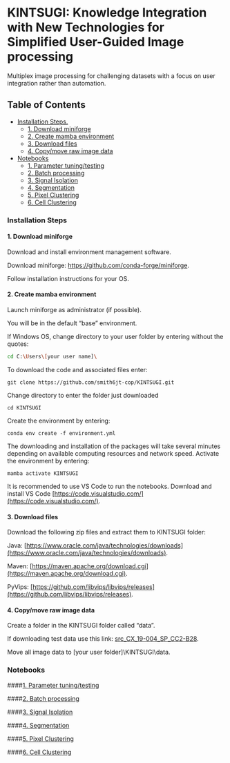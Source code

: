 # KINTSUGI: Knowledge Integration with New Technologies for Simplified User-Guided Image processing

Multiplex image processing for challenging datasets with a focus on user integration rather than automation.

<div>
  
## Table of Contents

  - [Installation Steps.](installation-steps)
    - [1. Download miniforge](1.-download-miniforge)
    - [2. Create mamba environment](2.-create-mamba-environment)
    - [3. Download files](3.-download-files)
    - [4. Copy/move raw image data](4.-copy/move-raw-image-data)
  - [Notebooks](#notebooks)
    - [1. Parameter tuning/testing](#1.-parameter-tuning/testing)
    - [2. Batch processing](#2.-batch-processing)
    - [3. Signal Isolation](#3.-signal-isolation)
    - [4. Segmentation](#4.-segmentation)
    - [5. Pixel Clustering](#5.-pixel-clustering)
    - [6. Cell Clustering](#5.-cell-clustering)

### Installation Steps

#### 1. Download miniforge 

  Download and install environment management software.
  
  Download miniforge: https://github.com/conda-forge/miniforge.
  
  Follow installation instructions for your OS.

#### 2. Create mamba environment

  Launch miniforge as administrator (if possible). 
  
  You will be in the default “base” environment.

  If Windows OS, change directory to your user folder by entering without the quotes: 
  ```sh
  cd C:\Users\[your user name]\
  ```
  To download the code and associated files enter: 
  ```
  git clone https://github.com/smith6jt-cop/KINTSUGI.git
  ```
  Change directory to enter the folder just downloaded 
  ```
  cd KINTSUGI
  ```
  Create the environment by entering:
  ```
  conda env create -f environment.yml
  ```
  The downloading and installation of the packages will take several minutes depending on available computing resources and network speed.
  Activate the environment by entering:
  ```
  mamba activate KINTSUGI
  ```
  It is recommended to use VS Code to run the notebooks. Download and install VS Code [https://code.visualstudio.com/](https://code.visualstudio.com/).

#### 3. Download files
  Download the following zip files and extract them to KINTSUGI folder:
  
  Java: [https://www.oracle.com/java/technologies/downloads](https://www.oracle.com/java/technologies/downloads).
  
  Maven: [https://maven.apache.org/download.cgi](https://maven.apache.org/download.cgi).
  
  PyVips: [https://github.com/libvips/libvips/releases](https://github.com/libvips/libvips/releases).

#### 4. Copy/move raw image data

  Create a folder in the KINTSUGI folder called “data”.
  
  If downloading test data use this link: [src_CX_19-004_SP_CC2-B28](https://uflorida-my.sharepoint.com/:f:/g/personal/smith6jt_ufl_edu1/Er5ui-wFA6BNnmgj9N1hPAsBYQaiKfSQa2do_lUMhQdaGg?e=5Uny95).
  
  Move all image data to [your user folder]\KINTSUGI\data.


<div>


### Notebooks
####[1. Parameter tuning/testing](notebooks/1_Single_Channel_Eval.ipynb) 

####[2. Batch processing](notebooks/2_Cycle_Processing.ipynb) 

####[3. Signal Isolation](notebooks/3_Signal_Isolation.ipynb)

####[4. Segmentation](notebooks/4_Segmentation.ipynb)

####[5. Pixel Clustering](notebooks/5_Cluster_Pixels.ipynb)

####[6. Cell Clustering](notebooks/6_Cluster_Cells.ipynbb)
